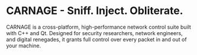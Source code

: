 # CARNAGE - Sniff. Inject. Obliterate.

CARNAGE is a cross-platform, high-performance network control suite built with C++ and Qt. Designed for security researchers, network engineers, and digital renegades, it grants full control over every packet in and out of your machine.
